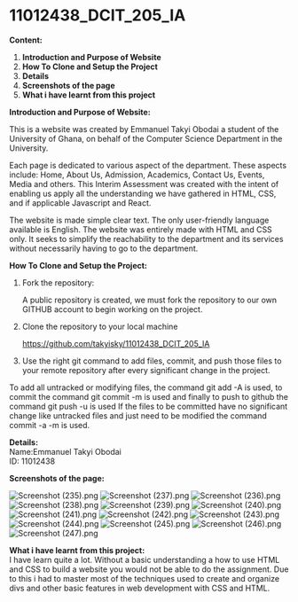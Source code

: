 # 11012438_DCIT_205_IA

**Content:**
1. **Introduction and Purpose of Website**
2. **How To Clone and Setup the Project**
3. **Details**
4. **Screenshots of the page**
5. **What i have learnt from this project**

**Introduction and Purpose of Website:**  

This is a website was created by Emmanuel Takyi Obodai a student of the University of Ghana, on behalf of the Computer Science Department in the University.

Each page is dedicated to various aspect of the department.
These aspects include: Home, About Us, Admission, Academics, Contact Us, Events, Media and others.
This Interim Assessment was created with the intent of enabling us apply all the understanding we have gathered in HTML, CSS, and if applicable Javascript and React.

The website is made simple clear text. The only user-friendly language available is English.
The website was entirely made with HTML and CSS only.
It seeks to simplify the reachability to the department and its services without necessarily having to go to the department.


**How To Clone and Setup the Project:**
1. Fork the repository:

   A public repository is created, we must fork the repository to our own GITHUB account to begin working on the project.
2. Clone the repository to your local machine

   https://github.com/takyisky/11012438_DCIT_205_IA

3. Use the right git command to add files, commit, and push those files to your remote repository after every significant change in the project.

To add all untracked or modifying files, the command git add -A is used, to commit the command git commit -m is used and finally to push to github the command git push -u is used
If the files to be committed have no significant change like untracked files and just need to be modified the command commit -a -m is used.

**Details:**  
Name:Emmanuel Takyi Obodai  
ID: 11012438

**Screenshots of the page:**

![Screenshot (235).png](Screenshots%2FScreenshot%20%28235%29.png)
![Screenshot (237).png](Screenshots%2FScreenshot%20%28237%29.png)
![Screenshot (236).png](Screenshots%2FScreenshot%20%28236%29.png)
![Screenshot (238).png](Screenshots%2FScreenshot%20%28238%29.png)
![Screenshot (239).png](Screenshots%2FScreenshot%20%28239%29.png)
![Screenshot (240).png](Screenshots%2FScreenshot%20%28240%29.png)
![Screenshot (241).png](Screenshots%2FScreenshot%20%28241%29.png)
![Screenshot (242).png](Screenshots%2FScreenshot%20%28242%29.png)
![Screenshot (243).png](Screenshots%2FScreenshot%20%28243%29.png)
![Screenshot (244).png](Screenshots%2FScreenshot%20%28244%29.png)
![Screenshot (245).png](Screenshots%2FScreenshot%20%28245%29.png)
![Screenshot (246).png](Screenshots%2FScreenshot%20%28246%29.png)
![Screenshot (247).png](Screenshots%2FScreenshot%20%28247%29.png)

**What i have learnt from this project:**  
I have learn quite a lot.
Without a basic understanding a how to use HTML and CSS to build a website you would not be able to do the assignment.
Due to this i had to master most of the techniques used to create and organize divs and other basic features in web development with CSS and HTML. 